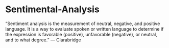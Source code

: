 # Sentimental-Analysis


“Sentiment analysis is the measurement of neutral, negative, and positive language. It is a way to evaluate spoken or written language to determine if the expression is favorable (positive), unfavorable (negative), or neutral, and to what degree.” — Clarabridge
